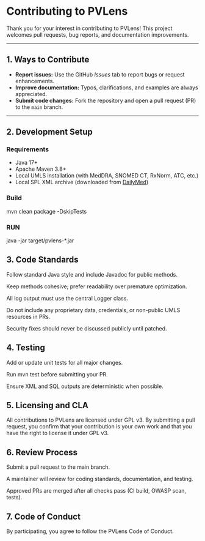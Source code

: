 # Contributing to PVLens

Thank you for your interest in contributing to PVLens! 
This project welcomes pull requests, bug reports, and documentation improvements.

---

## 1. Ways to Contribute
- **Report issues:** Use the GitHub *Issues* tab to report bugs or request enhancements.  
- **Improve documentation:** Typos, clarifications, and examples are always appreciated.  
- **Submit code changes:** Fork the repository and open a pull request (PR) to the `main` branch.

---

## 2. Development Setup

### Requirements
- Java 17+
- Apache Maven 3.8+
- Local UMLS installation (with MedDRA, SNOMED CT, RxNorm, ATC, etc.)
- Local SPL XML archive (downloaded from [DailyMed](https://dailymed.nlm.nih.gov))

### Build
mvn clean package -DskipTests

### RUN
java -jar target/pvlens-*.jar


## 3. Code Standards

Follow standard Java style and include Javadoc for public methods.

Keep methods cohesive; prefer readability over premature optimization.

All log output must use the central Logger class.

Do not include any proprietary data, credentials, or non-public UMLS resources in PRs.

Security fixes should never be discussed publicly until patched.

## 4. Testing

Add or update unit tests for all major changes.

Run mvn test before submitting your PR.

Ensure XML and SQL outputs are deterministic when possible.

## 5. Licensing and CLA

All contributions to PVLens are licensed under GPL v3.
By submitting a pull request, you confirm that your contribution is your own work and that you have the right to license it under GPL v3.

## 6. Review Process

Submit a pull request to the main branch.

A maintainer will review for coding standards, documentation, and testing.

Approved PRs are merged after all checks pass (CI build, OWASP scan, tests).

## 7. Code of Conduct

By participating, you agree to follow the PVLens Code of Conduct.
